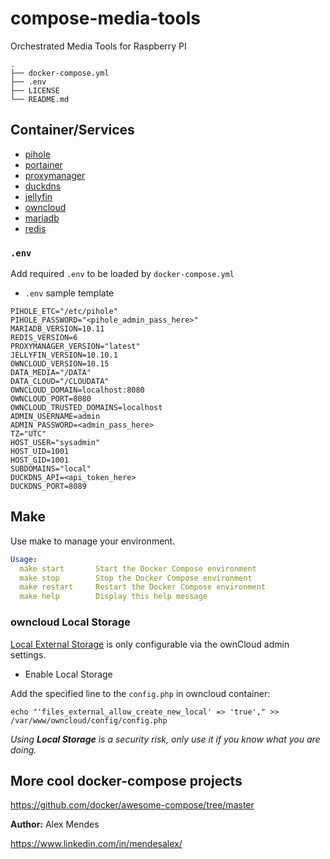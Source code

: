 # compose-media-tools
Orchestrated Media Tools for Raspberry PI

```shell
.
├── docker-compose.yml
├── .env
├── LICENSE
└── README.md
```

## Container/Services

* [pihole](https://github.com/pi-hole/docker-pi-hole)
* [portainer](https://github.com/portainer/portainer-compose/blob/master/docker-stack.yml)
* [proxymanager](https://nginxproxymanager.com/setup/)
* [duckdns](https://docs.linuxserver.io/images/docker-duckdns/)
* [jellyfin](https://jellyfin.org/docs/general/installation/container/)
* [owncloud](https://doc.owncloud.com/server/next/admin_manual/installation/docker/#docker-compose)
* [mariadb](https://hub.docker.com/_/mariadb)
* [redis](https://www.docker.com/blog/how-to-use-the-redis-docker-official-image)

### `.env`

Add required `.env` to be loaded by `docker-compose.yml`

* `.env` sample template

```shell
PIHOLE_ETC="/etc/pihole"
PIHOLE_PASSWORD="<pihole_admin_pass_here>"
MARIADB_VERSION=10.11
REDIS_VERSION=6
PROXYMANAGER_VERSION="latest"
JELLYFIN_VERSION=10.10.1
OWNCLOUD_VERSION=10.15
DATA_MEDIA="/DATA"
DATA_CLOUD="/CLOUDATA"
OWNCLOUD_DOMAIN=localhost:8080
OWNCLOUD_PORT=8080
OWNCLOUD_TRUSTED_DOMAINS=localhost
ADMIN_USERNAME=admin
ADMIN_PASSWORD=<admin_pass_here>
TZ="UTC"
HOST_USER="sysadmin"
HOST_UID=1001
HOST_GID=1001
SUBDOMAINS="local"
DUCKDNS_API=<api_token_here>
DUCKDNS_PORT=8089
```

## Make

Use make to manage your environment.

```yaml
Usage:
  make start       Start the Docker Compose environment
  make stop        Stop the Docker Compose environment
  make restart     Restart the Docker Compose environment
  make help        Display this help message
```

### owncloud Local Storage

[Local External Storage](https://doc.owncloud.com/server/next/admin_manual/configuration/files/external_storage/local.html) is only configurable via the ownCloud admin settings.

* Enable Local Storage

Add the specified line to the `config.php` in owncloud container:

```shell
echo "'files_external_allow_create_new_local' => 'true'," >> /var/www/owncloud/config/config.php
```

*Using **Local Storage** is a security risk, only use it if you know what you are doing.*

## More cool docker-compose projects

https://github.com/docker/awesome-compose/tree/master

**Author:**
Alex Mendes

<https://www.linkedin.com/in/mendesalex/>
